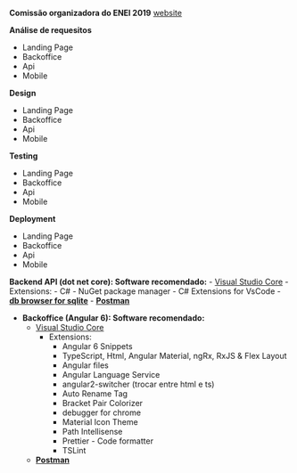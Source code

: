 **Comissão organizadora do ENEI 2019**
[website](http://enei.pt)




**Análise de requesitos**
- Landing Page
- Backoffice
- Api
- Mobile
    
**Design**
- Landing Page
- Backoffice
- Api
- Mobile
    
**Testing**
- Landing Page
- Backoffice
- Api
- Mobile
    
**Deployment**
- Landing Page
- Backoffice
- Api
- Mobile
    


 


**Backend API (dot net core): Software recomendado:**
    - [Visual Studio Core](https://code.visualstudio.com/)
        - Extensions: 
            - C#
            - NuGet package manager
            - C# Extensions for VsCode
    - **[db browser for sqlite](https://sqlitebrowser.org/)** 
    - **[Postman](https://www.getpostman.com/)**     
    
- **Backoffice (Angular 6): Software recomendado:**
    - [Visual Studio Core](https://code.visualstudio.com/)
        - Extensions: 
            - Angular 6 Snippets 
            - TypeScript, Html, Angular Material, ngRx, RxJS & Flex Layout
            - Angular files
            - Angular Language Service
            - angular2-switcher (trocar entre html e ts)
            - Auto Rename Tag
            - Bracket Pair Colorizer
            - debugger for chrome
            - Material Icon Theme
            - Path Intellisense
            - Prettier - Code formatter
            - TSLint
     - **[Postman](https://www.getpostman.com/)**     
